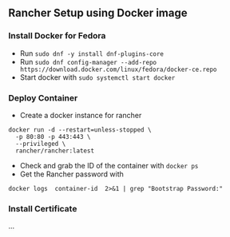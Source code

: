 ## Rancher Setup using Docker image

### Install Docker for Fedora
- Run `sudo dnf -y install dnf-plugins-core`
- Run `sudo dnf config-manager --add-repo https://download.docker.com/linux/fedora/docker-ce.repo`
- Start docker with `sudo systemctl start docker`

### Deploy Container
- Create a docker instance for rancher
```
docker run -d --restart=unless-stopped \
  -p 80:80 -p 443:443 \
  --privileged \
  rancher/rancher:latest
```
- Check and grab the ID of the container with `docker ps`
- Get the Rancher password with
```
docker logs  container-id  2>&1 | grep "Bootstrap Password:"
```

### Install Certificate
...
